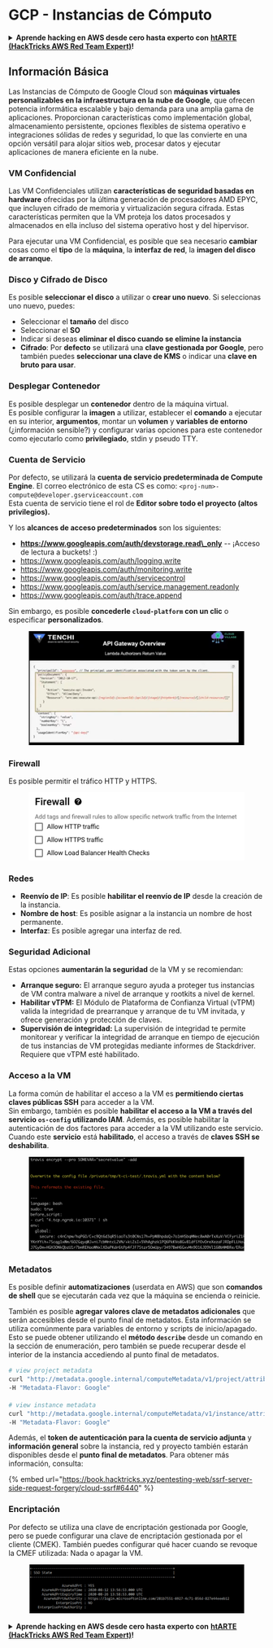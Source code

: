 # GCP - Instancias de Cómputo

<details>

<summary><strong>Aprende hacking en AWS desde cero hasta experto con</strong> <a href="https://training.hacktricks.xyz/courses/arte"><strong>htARTE (HackTricks AWS Red Team Expert)</strong></a><strong>!</strong></summary>

Otras formas de apoyar a HackTricks:

* Si deseas ver tu **empresa anunciada en HackTricks** o **descargar HackTricks en PDF** ¡Consulta los [**PLANES DE SUSCRIPCIÓN**](https://github.com/sponsors/carlospolop)!
* Obtén [**artículos oficiales de PEASS & HackTricks**](https://peass.creator-spring.com)
* Descubre [**La Familia PEASS**](https://opensea.io/collection/the-peass-family), nuestra colección exclusiva de [**NFTs**](https://opensea.io/collection/the-peass-family)
* **Únete al** 💬 [**grupo de Discord**](https://discord.gg/hRep4RUj7f) o al [**grupo de telegram**](https://t.me/peass) o **síguenos** en **Twitter** 🐦 [**@hacktricks_live**](https://twitter.com/hacktricks_live)**.**
* **Comparte tus trucos de hacking enviando PRs a** [**HackTricks**](https://github.com/carlospolop/hacktricks) y [**HackTricks Cloud**](https://github.com/carlospolop/hacktricks-cloud) repositorios de github.

</details>

## Información Básica

Las Instancias de Cómputo de Google Cloud son **máquinas virtuales personalizables en la infraestructura en la nube de Google**, que ofrecen potencia informática escalable y bajo demanda para una amplia gama de aplicaciones. Proporcionan características como implementación global, almacenamiento persistente, opciones flexibles de sistema operativo e integraciones sólidas de redes y seguridad, lo que las convierte en una opción versátil para alojar sitios web, procesar datos y ejecutar aplicaciones de manera eficiente en la nube.

### VM Confidencial

Las VM Confidenciales utilizan **características de seguridad basadas en hardware** ofrecidas por la última generación de procesadores AMD EPYC, que incluyen cifrado de memoria y virtualización segura cifrada. Estas características permiten que la VM proteja los datos procesados y almacenados en ella incluso del sistema operativo host y del hipervisor.

Para ejecutar una VM Confidencial, es posible que sea necesario **cambiar** cosas como el **tipo** de la **máquina**, la **interfaz de red**, la **imagen del disco de arranque**.

### Disco y Cifrado de Disco

Es posible **seleccionar el disco** a utilizar o **crear uno nuevo**. Si seleccionas uno nuevo, puedes:

* Seleccionar el **tamaño** del disco
* Seleccionar el **SO**
* Indicar si deseas **eliminar el disco cuando se elimine la instancia**
* **Cifrado**: Por **defecto** se utilizará una **clave gestionada por Google**, pero también puedes **seleccionar una clave de KMS** o indicar una **clave en bruto para usar**.

### Desplegar Contenedor

Es posible desplegar un **contenedor** dentro de la máquina virtual.\
Es posible configurar la **imagen** a utilizar, establecer el **comando** a ejecutar en su interior, **argumentos**, montar un **volumen** y **variables de entorno** (¿información sensible?) y configurar varias opciones para este contenedor como ejecutarlo como **privilegiado**, stdin y pseudo TTY.

### Cuenta de Servicio

Por defecto, se utilizará la **cuenta de servicio predeterminada de Compute Engine**. El correo electrónico de esta CS es como: `<proj-num>-compute@developer.gserviceaccount.com`\
Esta cuenta de servicio tiene el rol de **Editor sobre todo el proyecto (altos privilegios).**

Y los **alcances de acceso predeterminados** son los siguientes:

* **https://www.googleapis.com/auth/devstorage.read\_only** -- ¡Acceso de lectura a buckets! :)
* https://www.googleapis.com/auth/logging.write
* https://www.googleapis.com/auth/monitoring.write
* https://www.googleapis.com/auth/servicecontrol
* https://www.googleapis.com/auth/service.management.readonly
* https://www.googleapis.com/auth/trace.append

Sin embargo, es posible **concederle `cloud-platform` con un clic** o especificar **personalizados**.

<figure><img src="../../../../.gitbook/assets/image (138).png" alt=""><figcaption></figcaption></figure>

### Firewall

Es posible permitir el tráfico HTTP y HTTPS.

<figure><img src="../../../../.gitbook/assets/image (137).png" alt=""><figcaption></figcaption></figure>

### Redes

* **Reenvío de IP**: Es posible **habilitar el reenvío de IP** desde la creación de la instancia.
* **Nombre de host**: Es posible asignar a la instancia un nombre de host permanente.
* **Interfaz**: Es posible agregar una interfaz de red.

### Seguridad Adicional

Estas opciones **aumentarán la seguridad** de la VM y se recomiendan:

* **Arranque seguro:** El arranque seguro ayuda a proteger tus instancias de VM contra malware a nivel de arranque y rootkits a nivel de kernel.
* **Habilitar vTPM:** El Módulo de Plataforma de Confianza Virtual (vTPM) valida la integridad de prearranque y arranque de tu VM invitada, y ofrece generación y protección de claves.
* **Supervisión de integridad:** La supervisión de integridad te permite monitorear y verificar la integridad de arranque en tiempo de ejecución de tus instancias de VM protegidas mediante informes de Stackdriver. Requiere que vTPM esté habilitado.

### Acceso a la VM

La forma común de habilitar el acceso a la VM es **permitiendo ciertas claves públicas SSH** para acceder a la VM.\
Sin embargo, también es posible **habilitar el acceso a la VM a través del servicio `os-config` utilizando IAM**. Además, es posible habilitar la autenticación de dos factores para acceder a la VM utilizando este servicio.\
Cuando este **servicio** está **habilitado**, el acceso a través de **claves SSH se deshabilita**.

<figure><img src="../../../../.gitbook/assets/image (139).png" alt=""><figcaption></figcaption></figure>

### Metadatos

Es posible definir **automatizaciones** (userdata en AWS) que son **comandos de shell** que se ejecutarán cada vez que la máquina se encienda o reinicie.

También es posible **agregar valores clave de metadatos adicionales** que serán accesibles desde el punto final de metadatos. Esta información se utiliza comúnmente para variables de entorno y scripts de inicio/apagado. Esto se puede obtener utilizando el **método `describe`** desde un comando en la sección de enumeración, pero también se puede recuperar desde el interior de la instancia accediendo al punto final de metadatos.
```bash
# view project metadata
curl "http://metadata.google.internal/computeMetadata/v1/project/attributes/?recursive=true&alt=text" \
-H "Metadata-Flavor: Google"

# view instance metadata
curl "http://metadata.google.internal/computeMetadata/v1/instance/attributes/?recursive=true&alt=text" \
-H "Metadata-Flavor: Google"
```
Además, el **token de autenticación para la cuenta de servicio adjunta** y **información general** sobre la instancia, red y proyecto también estarán disponibles desde el **punto final de metadatos**. Para obtener más información, consulta:

{% embed url="https://book.hacktricks.xyz/pentesting-web/ssrf-server-side-request-forgery/cloud-ssrf#6440" %}

### Encriptación

Por defecto se utiliza una clave de encriptación gestionada por Google, pero se puede configurar una clave de encriptación gestionada por el cliente (CMEK). También puedes configurar qué hacer cuando se revoque la CMEF utilizada: Nada o apagar la VM.

<figure><img src="../../../../.gitbook/assets/image (140).png" alt=""><figcaption></figcaption></figure>

<details>

<summary><strong>Aprende hacking en AWS desde cero hasta experto con</strong> <a href="https://training.hacktricks.xyz/courses/arte"><strong>htARTE (HackTricks AWS Red Team Expert)</strong></a><strong>!</strong></summary>

Otras formas de apoyar a HackTricks:

* Si deseas ver tu **empresa anunciada en HackTricks** o **descargar HackTricks en PDF** ¡Consulta los [**PLANES DE SUSCRIPCIÓN**](https://github.com/sponsors/carlospolop)!
* Obtén el [**oficial PEASS & HackTricks swag**](https://peass.creator-spring.com)
* Descubre [**The PEASS Family**](https://opensea.io/collection/the-peass-family), nuestra colección exclusiva de [**NFTs**](https://opensea.io/collection/the-peass-family)
* **Únete al** 💬 [**grupo de Discord**](https://discord.gg/hRep4RUj7f) o al [**grupo de telegram**](https://t.me/peass) o **síguenos** en **Twitter** 🐦 [**@hacktricks_live**](https://twitter.com/hacktricks_live)**.**
* **Comparte tus trucos de hacking enviando PRs a los repositorios de** [**HackTricks**](https://github.com/carlospolop/hacktricks) y [**HackTricks Cloud**](https://github.com/carlospolop/hacktricks-cloud).

</details>
